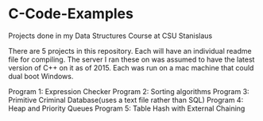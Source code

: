 # C-Code-Examples
Projects done in my Data Structures Course at CSU Stanislaus

There are 5 projects in this repository. Each will have an individual readme file for compiling. The server I ran these on was assumed to have the latest version of C++ on it as of 2015. Each was run on a mac machine that could dual boot Windows.

Program 1: Expression Checker
Program 2: Sorting algorithms
Program 3: Primitive Criminal Database(uses a text file rather than SQL)
Program 4: Heap and Priority Queues
Program 5: Table Hash with External Chaining
